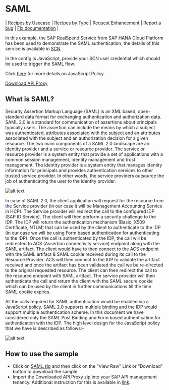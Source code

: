 # SAML

\| [Recipes by Usecase](../../../api-recipes-by-usecase.md) \| [Recipes by Type](../../../api-recipes-by-type.md) \| [Request Enhancement](https://github.com/SAP-samples/apibusinesshub-api-recipes/issues/new?assignees=&labels=Recipe%20Fix,enhancement&template=recipe-request.md&title=Improve%20SAML-auth-api-proxy ) \| [Report a bug](https://github.com/SAP-samples/apibusinesshub-api-recipes/issues/new?assignees=&labels=Recipe%20Fix,bug&template=bug_report.md&title=Issue%20with%20SAML-auth-api-proxy ) \| [Fix documentation](https://github.com/SAP-samples/apibusinesshub-api-recipes/issues/new?assignees=&labels=Recipe%20Fix,documentation&template=bug_report.md&title=Docu%20fix%20SAML-auth-api-proxy ) \|

In this example, the SAP RealSpend Service from SAP HANA Cloud Platform has been used to demonstrate the SAML authentication, the details of this service is available in [SCN](http://scn.sap.com/community/simple-finance/blog/2016/04/03/try-out-sap-budget-management-beta-on-sap-hana-cloud-platform).

In the config.js JavaScript, provide your SCN user credential which should be used to trigger the SAML flow.

Click [here](https://help.hana.ondemand.com/apim_od/frameset.htm?5b63ed7782ab4b4ea96bf84119059039.html) for more details on JavaScript Policy.

[Download API Proxy](./SAML.zip)

## What is SAML?
Security Assertion Markup Language (SAML) is an XML based, open-standard data format for exchanging authentication and authorization data.  SAML 2.0 is a standard for communication of assertions about principals typically users. The assertion can include the means by which a subject was authenticated, attributes associated with the subject and an attributes associated with the subject and an authorization decision for a given resource. The two main components of a SAML 2.0 landscape are an identity provider and a service or resource provider. The service or resource provider is a system entity that provide a set of applications with a common session management, identity management and trust management. The identity provider is a system entity that manages identity information for principals and provides authentication services to other trusted service provider. In other words, the service providers outsource the job of authenticating the user to the identity provider.

![alt text](./images/overview.png)

In case of SAML 2.0, the client application will request for the resource from the Service provider (in our case it will be Management Accounting Service in HCP). The Service provider will redirect the call to the configured IDP (SAP ID Service). The client will then perform a security challenge to the IDP. The IDP will return the authentication mechanism (Basic, X509 Certificate, NTLM) that can be used by the client to authenticate to the IDP (in our case we will be using Form based authentication for authenticating to the IDP).  Once the call is authenticated by the IDP, the call will be redirected to ACS (Assertion connectivity service) endpoint along with the SAML artifact. The client would have to then connect to the ACS endpoint with the SAML artifact & SAML cookie received during its call to the Resource Provider. ACS will then connect to the IDP to validate the artifact received and once the artifact has been validated the call we be re-directed to the original requested resource. The client can then redirect the call to the resource endpoint with SAML artifact. The service provider will then authenticate the call and return the client with the SAML secure cookie which can be used by the client in further communications till the time SAML cookie expires.

All the calls required for SAML authentication would be enabled via a JavaScript policy.  SAML 2.0 supports multiple binding and the IDP would support multiple authentication scheme. In this document we have considered only the SAML Post Binding and Form based authentication for authentication with the IDP. The high level design for the JavaScript policy that we have is described as follows:-

![alt text](./images/samlpolicyflow.png)




## How to use the sample

* Click on [SAML.zip](./SAML.zip) and then click on the "View Raw" Link or "Download" button to download the sample.
* Import the Downloaded API Proxy zip into your SAP API management tenancy. Additional instruction for this is available in [link](https://help.hana.ondemand.com/apim_od/frameset.htm?9342a932441e45cd9636eb0a01a89958.html).
